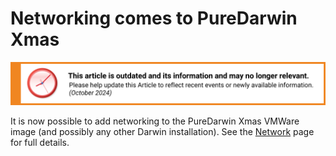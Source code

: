 # Networking comes to PureDarwin Xmas

![This article is outdated and its information and may no longer relevant.](/img/notice/article-oudated-oct2024.svg)


It is now possible to add networking to the PureDarwin Xmas VMWare image (and possibly any other Darwin installation). See the [Network](/developers/Network) page for full details.
